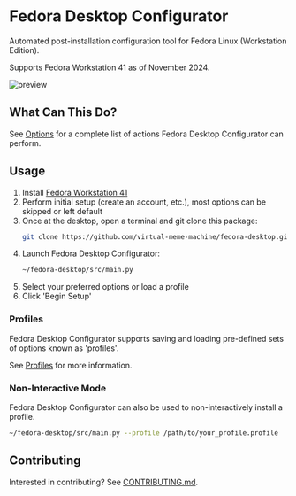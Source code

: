 # Fedora Desktop Configurator

Automated post-installation configuration tool for Fedora Linux (Workstation Edition).

Supports Fedora Workstation 41 as of November 2024.

![preview](docs/images/preview.png)

## What Can This Do?

See [Options](docs/Options.md) for a complete list of actions Fedora Desktop Configurator can perform.

## Usage

1. Install [Fedora Workstation 41](https://www.fedoraproject.org/en/workstation/download)
2. Perform initial setup (create an account, etc.), most options can be skipped or left default
3. Once at the desktop, open a terminal and git clone this package:
    ```bash
    git clone https://github.com/virtual-meme-machine/fedora-desktop.git ~/fedora-desktop
    ```
4. Launch Fedora Desktop Configurator:
    ```bash
    ~/fedora-desktop/src/main.py
    ```
5. Select your preferred options or load a profile
6. Click 'Begin Setup'

### Profiles

Fedora Desktop Configurator supports saving and loading pre-defined sets of options known as 'profiles'.

See [Profiles](docs/Profiles.md) for more information.

### Non-Interactive Mode

Fedora Desktop Configurator can also be used to non-interactively install a profile.

```bash
~/fedora-desktop/src/main.py --profile /path/to/your_profile.profile
```

## Contributing

Interested in contributing? See [CONTRIBUTING.md](docs/CONTRIBUTING.md).
